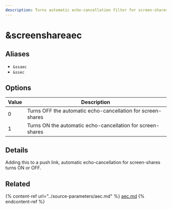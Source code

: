 ```yaml
---
description: Turns automatic echo-cancellation filter for screen-shares ON or OFF
---
```


# \&screenshareaec

## Aliases

* `&ssaec`
* `&ssec`

## Options

| Value | Description                                                 |
| ----- | ----------------------------------------------------------- |
| 0     | Turns OFF the automatic echo-cancellation for screen-shares |
| 1     | Turns ON the automatic echo-cancellation for screen-shares  |

## Details

Adding this to a push link, automatic echo-cancellation for screen-shares turns ON or OFF.

## Related

{% content-ref url="../source-parameters/aec.md" %}
[aec.md](../source-parameters/aec.md)
{% endcontent-ref %}
